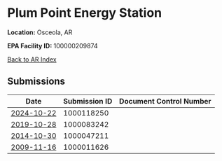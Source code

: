 # Plum Point Energy Station

**Location:** Osceola, AR

**EPA Facility ID:** 100000209874

[Back to AR Index](../../index.md)

## Submissions

| Date | Submission ID | Document Control Number |
|------|--------------|-------------------------|
| [2024-10-22](submissions/1000118250.md) | 1000118250 |  |
| [2019-10-28](submissions/1000083242.md) | 1000083242 |  |
| [2014-10-30](submissions/1000047211.md) | 1000047211 |  |
| [2009-11-16](submissions/1000011626.md) | 1000011626 |  |
